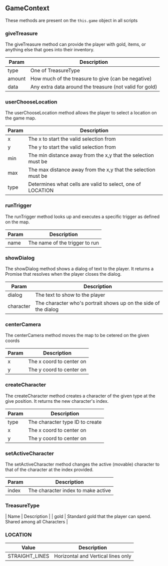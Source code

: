 ## GameContext

These methods are present on the `this.game` object in all scripts

### giveTreasure

The giveTreasure method can provide the player with gold, items, or anything else that goes into their inventory.

| Param | Description |
| -- | -- |
| type | One of TreasureType |
| amount | How much of the treasure to give (can be negative) |
| data | Any extra data around the treasure (not valid for gold) |

### userChooseLocation

The userChooseLocation method allows the player to select a location on the game map.

| Param | Description |
| -- | -- |
| x | The x to start the valid selection from |
| y | The y to start the valid selection from |
| min | The min distance away from the x,y that the selection must be |
| max | The max distance away from the x,y that the selection must be |
| type | Determines what cells are valid to select, one of LOCATION |

### runTrigger

The runTrigger method looks up and executes a specific trigger as defined on the map.

| Param | Description |
| -- | -- |
| name | The name of the trigger to run |

### showDialog

The showDialog method shows a dialog of text to the player. It returns a Promise that resolves when the player closes the dialog.

| Param | Description |
| -- | -- |
| dialog | The text to show to the player |
| character | The character who's portrait shows up on the side of the dialog |

### centerCamera

The centerCamera method moves the map to be cetered on the given coords

| Param | Description |
| -- | -- |
| x | The x coord to center on |
| y | The y coord to center on |

### createCharacter

The createCharacter method creates a character of the given type at the give position. It returns the new character's index.

| Param | Description |
| -- | -- |
| type | The character type ID to create |
| x | The x coord to center on |
| y | The y coord to center on |

### setActiveCharacter

The setActiveCharacter method changes the active (movable) character to that of the character at the index provided.

| Param | Description |
| -- | -- |
| index | The character index to make active |

### TreasureType

| Name | Description |
| gold | Standard gold that the player can spend. Shared among all Characters |

### LOCATION

| Value | Description |
| -- | -- |
| STRAIGHT_LINES | Horizontal and Vertical lines only |